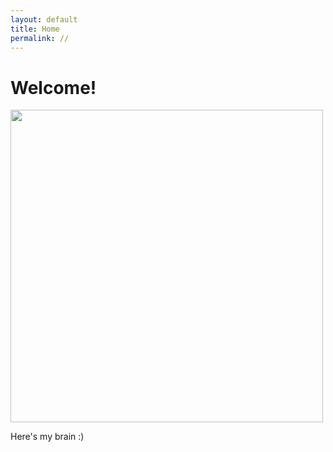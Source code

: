 ```yaml
---
layout: default
title: Home
permalink: //
---
```


# Welcome!

<img src="{{site.imgurl}}/myBrain.gif" height="500" />


Here's my brain :)
